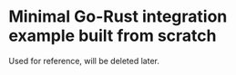 # Minimal Go-Rust integration example built from scratch

Used for reference, will be deleted later.
